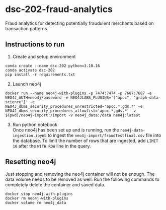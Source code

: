 # dsc-202-fraud-analytics
Fraud analytics for detecting potentially fraudulent merchants based on transaction patterns. 


## Instructions to run  
1. Create and setup environment  
```
conda create --name dsc-202 python=3.10.16
conda activate dsc-202
pip install -r requirements.txt
```  

2. Launch neo4j
```
docker run --name neo4j-with-plugins -p 7474:7474 -p 7687:7687 -e NEO4J_AUTH=neo4j/password -e NEO4JLABS_PLUGINS='["apoc", "graph-data-science"]' -e NEO4J_dbms_security_procedures_unrestricted='apoc.*,gds.*' -e NEO4J_dbms_security_procedures_allowlist='apoc.*,gds.*' -v $(pwd)/neo4j-import:/import -v neo4j_data:/data neo4j:latest
```

3. Run python notebook  
Once neo4j has been set up and is running, run the `neo4j-data-ingestion.ipynb` to ingest the `neo4j-import/fraudTestfinal.csv` file into the database. To limit the number of rows that are ingested, add `LIMIT 10` after the `WITH ROW` line in the query. 


## Resetting neo4j  
Just stopping and removing the neo4j container will not be enough. The data volume needs to be removed as well. Run the following commands to completely delete the container and saved data. 
```
docker stop neo4j-with-plugins
docker rm neo4j-with-plugins
docker volume rm neo4j_data
```
